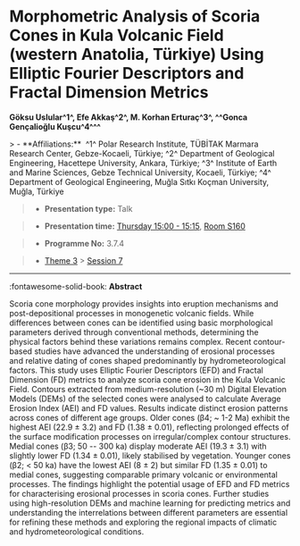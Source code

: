 # Morphometric Analysis of Scoria Cones in Kula Volcanic Field (western Anatolia, Türkiye) Using Elliptic Fourier Descriptors and Fractal Dimension Metrics

**Göksu Uslular^1^, Efe Akkaş^2^, M. Korhan Erturaç^3^, ^^Gonca Gençalioğlu Kuşcu^4^^^**

<!-- more -->> - **Affiliations:**  ^1^ Polar Research Institute, TÜBİTAK Marmara Research Center, Gebze-Kocaeli, Türkiye; ^2^ Department of Geological Engineering, Hacettepe University, Ankara, Türkiye; ^3^ Institute of Earth and Marine Sciences, Gebze Technical University, Kocaeli, Türkiye; ^4^ Department of Geological Engineering, Muğla Sıtkı Koçman University, Muğla, Türkiye 

> - **Presentation type:** Talk

> - **Presentation time:** [Thursday 15:00 - 15:15](../sessions_comparison.md#__tabbed_3_2), [Room S160](../maps_venue.md#__tabbed_1_2)

> - **Programme No:** 3.7.4

> - [Theme 3](../theme3.md) > [Session 7](../sessions/session-3-7.md)

--- 

:fontawesome-solid-book: **Abstract**

Scoria cone morphology provides insights into eruption mechanisms and post-depositional processes in monogenetic volcanic fields. While differences between cones can be identified using basic morphological parameters derived through conventional methods, determining the physical factors behind these variations remains complex. Recent contour-based studies have advanced the understanding of erosional processes and relative dating of cones shaped predominantly by hydrometeorological factors.
This study uses Elliptic Fourier Descriptors (EFD) and Fractal Dimension (FD) metrics to analyze scoria cone erosion in the Kula Volcanic Field. Contours extracted from medium-resolution (~30 m) Digital Elevation Models (DEMs) of the selected cones were analysed to calculate Average Erosion Index (AEI) and FD values. Results indicate distinct erosion patterns across cones of different age groups. Older cones (β4; ~ 1-2 Ma) exhibit the highest AEI (22.9 ± 3.2) and FD (1.38 ± 0.01), reflecting prolonged effects of the surface modification processes on irregular/complex contour structures. Medial cones (β3; 50 -- 300 ka) display moderate AEI (19.3 ± 3.1) with slightly lower FD (1.34 ± 0.01), likely stabilised by vegetation. Younger cones (β2; < 50 ka) have the lowest AEI (8 ± 2) but similar FD (1.35 ± 0.01) to medial cones, suggesting comparable primary volcanic or environmental processes.
The findings highlight the potential usage of EFD and FD metrics for characterising erosional processes in scoria cones. Further studies using high-resolution DEMs and machine learning for predicting metrics and understanding the interrelations between different parameters are essential for refining these methods and exploring the regional impacts of climatic and hydrometeorological conditions.

